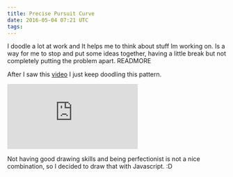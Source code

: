 ```yaml
---
title: Precise Pursuit Curve
date: 2016-05-04 07:21 UTC
tags:
---
```


I doodle a lot at work and It helps me to think about stuff Im working on. Is a way for me to stop and put some ideas together, having a little break but not completely putting the problem apart.
READMORE

After I saw this [video](#video) I just keep doodling this pattern.

<div class="iframe">
<iframe src="https://www.youtube.com/embed/vln7rc5WYWM" frameborder="0" allowfullscreen></iframe></div>

Not having good drawing skills and being perfectionist is not a nice combination, so I decided to draw that with Javascript. :D
